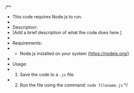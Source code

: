 /**
 * This code requires Node.js to run.
 * 
 * Description:
 * [Add a brief description of what the code does here.]
 * 
 * Requirements:
 * - Node.js installed on your system (https://nodejs.org/)
 * 
 * Usage:
 * 1. Save the code to a `.js` file.
 * 2. Run the file using the command: `node filename.js`
 */